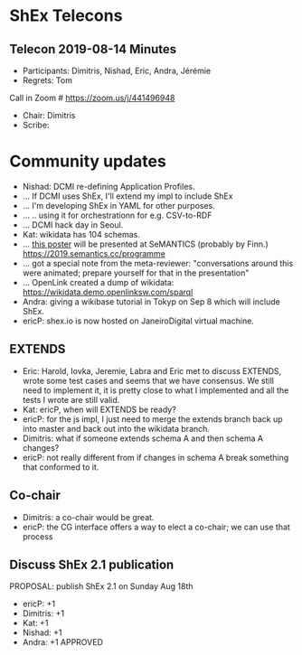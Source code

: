 # ShEx Telecons

## Telecon 2019-08-14  Minutes

* Participants: Dimitris, Nishad, Eric, Andra, Jérémie 
* Regrets: Tom

Call in Zoom # https://zoom.us/j/441496948

* Chair: Dimitris
* Scribe: 


# Community updates

 * Nishad: DCMI re-defining Application Profiles.
 * ... If DCMI uses ShEx, I'll extend my impl to include ShEx
 * ... I'm developing ShEx in YAML for other purposes.
 * ... .. using it for orchestrationn for e.g. CSV-to-RDF
 * ... DCMI hack day in Seoul.
 * Kat: wikidata has 104 schemas.
 * ... [this poster](https://www.wikidata.org/wiki/Q64862991) will be presented at SeMANTICS (probably by Finn.) https://2019.semantics.cc/programme
 * ... got a special note from the meta-reviewer: "conversations around this were animated; prepare yourself for that in the presentation" 
 * ... OpenLink created a dump of wikidata: https://wikidata.demo.openlinksw.com/sparql
 * Andra: giving a wikibase tutorial in Tokyp on Sep 8 which will include ShEx.
 * ericP: shex.io is now hosted on JaneiroDigital virtual machine.

## EXTENDS

 * Eric: Harold, Iovka, Jeremie, Labra and Eric met to discuss EXTENDS, wrote some test cases and seems that we have consensus. We still need to implement it, it is pretty close to what I implemented and all the tests I wrote are still valid.
 * Kat: ericP, when will EXTENDS be ready?
 * ericP: for the js impl, I just need to merge the extends branch back up into master and back out into the wikidata branch.
 * Dimitris: what if someone extends schema A and then schema A changes?
 * ericP: not really different from if changes in schema A break something that conformed to it.

## Co-chair

 * Dimitris: a co-chair would be great.
 * ericP: the CG interface offers a way to elect a co-chair; we can use that process

## Discuss ShEx 2.1 publication

PROPOSAL: publish ShEx 2.1 on Sunday Aug 18th
* ericP: +1
* Dimitris: +1
* Kat: +1
* Nishad: +1
* Andra: +1
APPROVED

